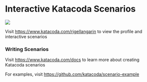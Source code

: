 # Interactive Katacoda Scenarios

[![](http://shields.katacoda.com/katacoda/rjgellangarin/count.svg)](https://www.katacoda.com/rjgellangarin "Get your profile on Katacoda.com")

Visit https://www.katacoda.com/rjgellangarin to view the profile and interactive scenarios

### Writing Scenarios
Visit https://www.katacoda.com/docs to learn more about creating Katacoda scenarios

For examples, visit https://github.com/katacoda/scenario-example
